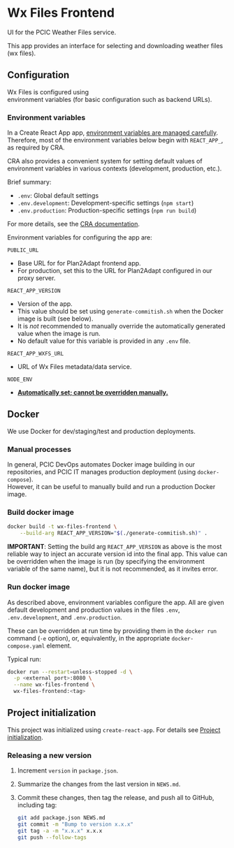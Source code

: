 # Wx Files Frontend

UI for the PCIC Weather Files service.

This app provides an interface for selecting and downloading weather files
(wx files).

## Configuration

Wx Files is configured using  
environment variables (for basic configuration such as backend URLs).

### Environment variables

In a Create React App app, [environment variables are managed carefully](https://facebook.github.io/create-react-app/docs/adding-custom-environment-variables).
Therefore, most of the environment variables below begin with `REACT_APP_`, as required by CRA.

CRA also provides a convenient system for setting default values of environment variables
in various contexts (development, production, etc.).

Brief summary:

* `.env`: Global default settings
* `.env.development`: Development-specific settings (`npm start`)
* `.env.production`: Production-specific settings (`npm run build`)

For more details, see the
[CRA documentation](https://facebook.github.io/create-react-app/docs/adding-custom-environment-variables).

Environment variables for configuring the app are:

`PUBLIC_URL`
* Base URL for for Plan2Adapt frontend app.
* For production, set this to the URL for Plan2Adapt configured in our proxy
server.

`REACT_APP_VERSION`
* Version of the app.
* This value should be set using `generate-commitish.sh` when the Docker image
is built (see below).
* It is _not_ recommended to manually override the automatically generated
value when the image is run.
* No default value for this variable is provided in any `.env` file.

`REACT_APP_WXFS_URL`
* URL of Wx Files metadata/data service.

`NODE_ENV`
* [**Automatically set; cannot be overridden manually.**](https://facebook.github.io/create-react-app/docs/adding-custom-environment-variables)

## Docker

We use Docker for dev/staging/test and production deployments.

### Manual processes

In general, PCIC DevOps automates Docker image building in our repositories,
and PCIC IT manages production deployment (using `docker-compose`).  
However, it can be useful to manually build and run a production Docker image.

### Build docker image

```bash
docker build -t wx-files-frontend \
    --build-arg REACT_APP_VERSION="$(./generate-commitish.sh)" .
```

**IMPORTANT**: Setting the build arg `REACT_APP_VERSION` as above is the most reliable
way to inject an accurate version id into the final app. This value can be overridden
when the image is run (by specifying the environment variable of the same name),
but it is not recommended, as it invites error.

### Run docker image

As described above, environment variables configure the app.
All are given default development and production values in the files
`.env`, `.env.development`, and `.env.production`.

These can be overridden at run time by providing them in the `docker run`
command (`-e` option), or, equivalently, in the appropriate
`docker-compose.yaml` element.

Typical run:

```bash
docker run --restart=unless-stopped -d \
  -p <external port>:8080 \
  --name wx-files-frontend \
  wx-files-frontend:<tag>
```

## Project initialization

This project was initialized using `create-react-app`.
For details see [Project initialization](docs/Project-initialization.md).

### Releasing a new version

1. Increment `version` in `package.json`.
2. Summarize the changes from the last version in `NEWS.md`.
3. Commit these changes, then tag the release, and push all to GitHub,
   including tag:

   ```bash
   git add package.json NEWS.md
   git commit -m "Bump to version x.x.x"
   git tag -a -m "x.x.x" x.x.x
   git push --follow-tags
   ```
